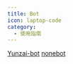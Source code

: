 ```yaml
---
title: Bot
icon: laptop-code
category:
  - 使用指南
---
```


[Yunzai-bot](./yunzai/)
[nonebot](./nonebot/)
